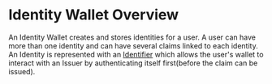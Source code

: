 # Identity Wallet Overview

An Identity Wallet creates and stores identities for a user. A user can have more than one identity and can have several claims linked to each identity. An Identity is represented with an [Identifier](https://docs.iden3.io/getting-started/identity/identifier/) which allows the user's wallet to interact with an Issuer by authenticating itself first(before the claim can be issued). 